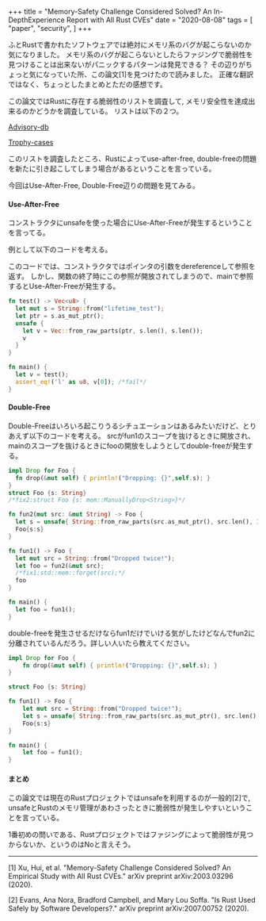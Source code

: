 +++
title = "Memory-Safety Challenge Considered Solved? An In-DepthExperience Report with All Rust CVEs"
date = "2020-08-08"
tags = [
    "paper",
    "security",
]
+++

ふとRustで書かれたソフトウェアでは絶対にメモリ系のバグが起こらないのか気になりました。
メモリ系のバグが起こらないとしたらファジングで脆弱性を見つけることは出来ないがパニックするパターンは発見できる？
その辺りがちょっと気になっていた所、この論文[1]を見つけたので読みました。
正確な翻訳ではなく、ちょっとしたまとめとただの感想です。

この論文ではRustに存在する脆弱性のリストを調査して, メモリ安全性を達成出来るのかどうかを調査している。
リストは以下の２つ。

[Advisory-db](https://github.com/RustSec/advisory-db)

[Trophy-cases](https://github.com/rust-fuzz/trophy-case)

このリストを調査したところ、Rustによってuse-after-free, double-freeの問題を新たに引き起こしてしまう場合があるということを言っている。

今回はUse-After-Free, Double-Free辺りの問題を見てみる。

#### Use-After-Free
コンストラクタにunsafeを使った場合にUse-After-Freeが発生するということを言ってる。

例として以下のコードを考える。

このコードでは、コンストラクタではポインタの引数をdereferenceして参照を返す。
しかし、関数の終了時にこの参照が開放されてしまうので、mainで参照するとUse-After-Freeが発生する。
```rust
fn test() -> Vec<u8> {
  let mut s = String::from("lifetime_test");
  let ptr = s.as_mut_ptr();
  unsafe {
    let v = Vec::from_raw_parts(ptr, s.len(), s.len());
    v
  }
}

fn main() {
  let v = test();
  assert_eq!('l' as u8, v[0]); /*fail*/
}
```

#### Double-Free
Double-Freeはいろいろ起こりうるシチュエーションはあるみたいだけど、とりあえず以下のコードを考える。
srcがfun1のスコープを抜けるときに開放され、mainのスコープを抜けるときにfooの開放をしようとしてdouble-freeが発生する。
```rust
impl Drop for Foo {
  fn drop(&mut self) { println!("Dropping: {}",self.s); }
}
struct Foo {s: String}
/*fix2:struct Foo {s: mem::ManuallyDrop<String>}*/

fn fun2(mut src: &mut String) -> Foo {
  let s = unsafe{ String::from_raw_parts(src.as_mut_ptr(), src.len(), 32) };
  Foo{s:s}
}

fn fun1() -> Foo {
  let mut src = String::from("Dropped twice!");
  let foo = fun2(&mut src);
  /*fix1:std::mem::forget(src);*/
  foo
}

fn main() {
  let foo = fun1();
}
```

double-freeを発生させるだけならfun1だけでいける気がしたけどなんでfun2に分離されているんだろう。詳しい人いたら教えてください。
```rust
impl Drop for Foo {
    fn drop(&mut self) { println!("Dropping: {}",self.s); }
}

struct Foo {s: String}

fn fun1() -> Foo {
    let mut src = String::from("Dropped twice!");
    let s = unsafe{ String::from_raw_parts(src.as_mut_ptr(), src.len(), 32) };
    Foo{s:s}
}

fn main() {
    let foo = fun1();
}
```

#### まとめ
この論文では現在のRustプロジェクトではunsafeを利用するのが一般的[2]で, unsafeとRustのメモリ管理があわさったときに脆弱性が発生しやすいということを言っている。

1番初めの問いである、Rustプロジェクトではファジングによって脆弱性が見つからないか、というのはNoと言えそう。

---

[1] Xu, Hui, et al. "Memory-Safety Challenge Considered Solved? An Empirical Study with All Rust CVEs." arXiv preprint arXiv:2003.03296 (2020).

[2] Evans, Ana Nora, Bradford Campbell, and Mary Lou Soffa. "Is Rust Used Safely by Software Developers?." arXiv preprint arXiv:2007.00752 (2020).
